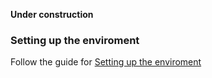 **Under construction**

### Setting up the enviroment

Follow the guide for [Setting up the enviroment](EnviromentSetup.md)